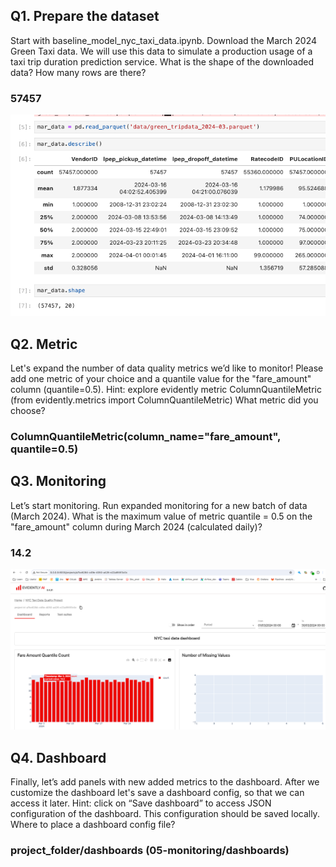 ## Q1. Prepare the dataset
Start with baseline_model_nyc_taxi_data.ipynb. Download the March 2024 Green Taxi data. We will use this data to simulate a production usage of a taxi trip duration prediction service.
What is the shape of the downloaded data? How many rows are there?
### 57457
![img.png](img.png)

## Q2. Metric
Let's expand the number of data quality metrics we’d like to monitor! Please add one metric of your choice and a quantile value for the "fare_amount" column (quantile=0.5).
Hint: explore evidently metric ColumnQuantileMetric (from evidently.metrics import ColumnQuantileMetric)
What metric did you choose?
### ColumnQuantileMetric(column_name="fare_amount", quantile=0.5)

## Q3. Monitoring
Let’s start monitoring. Run expanded monitoring for a new batch of data (March 2024).
What is the maximum value of metric quantile = 0.5 on the "fare_amount" column during March 2024 (calculated daily)?
### 14.2
![img_1.png](img_1.png)
## Q4. Dashboard
Finally, let’s add panels with new added metrics to the dashboard. After we customize the dashboard let's save a dashboard config, so that we can access it later. Hint: click on “Save dashboard” to access JSON configuration of the dashboard. This configuration should be saved locally.
Where to place a dashboard config file?
### project_folder/dashboards (05-monitoring/dashboards)